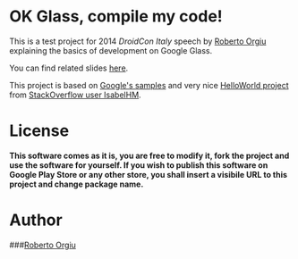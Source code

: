 OK Glass, compile my code!
=========
This is a test project for 2014 *DroidCon Italy* speech by [Roberto Orgiu] explaining the basics of development on Google Glass.

You can find related slides [here].

This project is based on [Google's samples] and very nice [HelloWorld project] from [StackOverflow user IsabelHM].

License
==
**This software comes as it is, you are free to modify it, fork the project and use the software for yourself. If you wish to publish this software on Google Play Store or any other store, you shall insert a visibile URL to this project and change package name.**

Author
==
###[Roberto Orgiu]

[Roberto Orgiu]:mailto:roberto@orgiu.net?subject=DroidCon%20Italy%202014
[Google's samples]:https://github.com/googleglass/
[here]:https://github.com/tiwiz/OK-glass--compile-my-code-/blob/master/DroidCon_Italy_OK-Glass.pdf
[HelloWorld project]:https://code.google.com/p/hello-world-google-glass/
[StackOverflow user IsabelHM]:http://stackoverflow.com/users/2777098/isabelhm